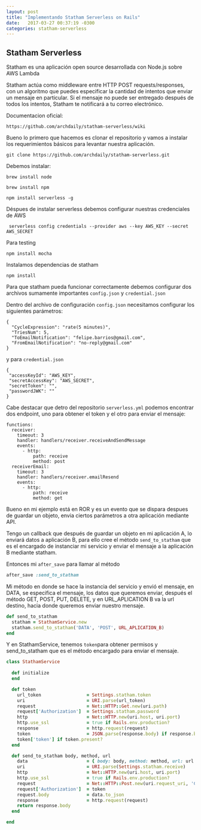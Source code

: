 ```yaml
---
layout: post
title: "Implementando Statham Serverless on Rails"
date:   2017-03-27 00:37:19 -0300
categories: statham-serverless
---
```


## Statham Serverless

Statham es una aplicación open source desarrollada con Node.js sobre AWS Lambda

Statham actúa como middleware entre HTTP POST requests/responses, con un algoritmo que puedes especificar la cantidad de intentos que enviar un mensaje en particular. Si el mensaje no puede ser entregado después de todos los intentos, Statham te notificará a tu correo electrónico.

Documentacion oficial:

```
https://github.com/archdaily/statham-serverless/wiki
```

Bueno lo primero que hacemos es clonar el repositorio y vamos a instalar los requerimientos básicos para levantar nuestra aplicación.

```
git clone https://github.com/archdaily/statham-serverless.git
```

Debemos instalar:

```
brew install node
```

```
brew install npm
```

```
npm install serverless -g
```

Déspues de instalar serverless debemos configurar nuestras credenciales de AWS

```
 serverless config credentials --provider aws --key AWS_KEY --secret AWS_SECRET
```

Para testing

```
npm install mocha
```

Instalamos dependencias de statham 

```
npm install
```

Para que statham pueda funcionar correctamente debemos configurar dos archivos sumamente importantes ```config.json```
y ```credential.json```

Dentro del archivo de configuración ```config.json``` necesitamos configurar los siguientes parámetros:

```
{
  "CycleExpression": "rate(5 minutes)",
  "TriesNum": 5,
  "ToEmailNotification": "felipe.barrios@gmail.com",
  "FromEmailNotification": "no-reply@gmail.com"
}
```

y para ```credential.json```

```
{
 "accessKeyId": "AWS_KEY",
 "secretAccessKey": "AWS_SECRET",
 "secretToken": "",
 "passwordJWK": ""
}
```

Cabe destacar que detro del repositorio ```serverless.yml``` podemos encontrar dos endpoint, uno para obtener el token y el otro para enviar el mensaje:

```
functions:
  receiver:
    timeout: 3
    handler: handlers/receiver.receiveAndSendMessage
    events:
      - http:
          path: receive
          method: post
  receiverEmail:
    timeout: 3
    handler: handlers/receiver.emailResend
    events:
      - http:
          path: receive
          method: get
```


Bueno en mi ejemplo está en ROR y es un evento que se dispara despues de guardar un objeto, envia ciertos parámetros a otra aplicación mediante API.

Tengo un callback que después de guardar un objeto en mi aplicación A, lo enviará datos a aplicación B, para ello cree el método ```send_to_statham``` que es el encargado de instanciar mi servicio y enviar el mensaje a la aplicación B mediante statham.

Entonces mi ```after_save``` para llamar al método

```ruby
after_save :send_to_statham
```

Mi método en donde se hace la instancia del servicio y envió el mensaje, en DATA, se especifica el mensaje, los datos que queremos enviar, después el método GET, POST, PUT, DELETE, y en URL_APLICATION B va la url destino, hacia donde queremos enviar nuestro mensaje.

```ruby
def send_to_statham
  statham = StathamService.new
  statham.send_to_statham('DATA', 'POST', URL_APLICATION_B)
end
```

Y en StathamService, tenemos ```token```para obtener permisos y send_to_statham que es el método encargado para enviar el mensaje.

```ruby
class StathamService
  
  def initialize
  end

  def token
    url_token                 = Settings.statham.token
    uri                       = URI.parse(url_token)
    request                   = Net::HTTP::Get.new(uri.path)
    request['Authorization']  = Settings.statham.password
    http                      = Net::HTTP.new(uri.host, uri.port)
    http.use_ssl              = true if Rails.env.production?
    response                  = http.request(request)
    token                     = JSON.parse(response.body) if response.body.present?
    token['token'] if token.present?
  end

  def send_to_statham body, method, url
    data                      = { body: body, method: method, url: url }
    uri                       = URI.parse(Settings.statham.receive)
    http                      = Net::HTTP.new(uri.host, uri.port)
    http.use_ssl              = true if Rails.env.production?
    request                   = Net::HTTP::Post.new(uri.request_uri, 'Content-Type' =>'application/json')
    request['Authorization']  = token
    request.body              = data.to_json
    response                  = http.request(request)
    return response.body
  end

end

```


